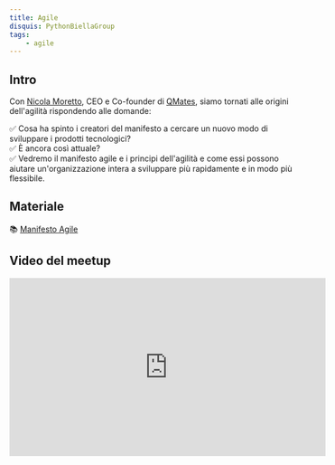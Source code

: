```yaml
---
title: Agile
disquis: PythonBiellaGroup
tags:
    - agile
---
```

## Intro

Con [Nicola Moretto](https://www.linkedin.com/in/nicola-moretto-ba197040/), CEO e Co-founder di [QMates](https://qmates.tech/), siamo tornati alle origini dell'agilità rispondendo alle domande:  
 
✅ Cosa ha spinto i creatori del manifesto a cercare un nuovo modo di sviluppare i prodotti tecnologici?  
✅ È ancora così attuale?  
✅ Vedremo il manifesto agile e i principi dell'agilità e come essi possono aiutare un'organizzazione intera a sviluppare più rapidamente e in modo più flessibile.

## Materiale

📚 [Manifesto Agile](https://agilemanifesto.org/iso/it/manifesto.html)

## Video del meetup

<iframe width="560" height="315" src="https://www.youtube.com/embed/Ag-zTavFfrc?si=hdmbxb2sPt4-sMJK" title="YouTube video player" frameborder="0" allow="accelerometer; autoplay; clipboard-write; encrypted-media; gyroscope; picture-in-picture; web-share" referrerpolicy="strict-origin-when-cross-origin" allowfullscreen></iframe>